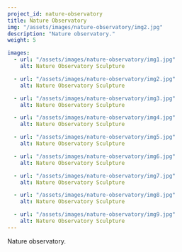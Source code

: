 ```yaml
---
project_id: nature-observatory
title: Nature Observatory
img: "/assets/images/nature-observatory/img2.jpg"
description: "Nature observatory."
weight: 5

images:
  - url: "/assets/images/nature-observatory/img1.jpg"
    alt: Nature Observatory Sculpture

  - url: "/assets/images/nature-observatory/img2.jpg"
    alt: Nature Observatory Sculpture

  - url: "/assets/images/nature-observatory/img3.jpg"
    alt: Nature Observatory Sculpture

  - url: "/assets/images/nature-observatory/img4.jpg"
    alt: Nature Observatory Sculpture

  - url: "/assets/images/nature-observatory/img5.jpg"
    alt: Nature Observatory Sculpture

  - url: "/assets/images/nature-observatory/img6.jpg"
    alt: Nature Observatory Sculpture

  - url: "/assets/images/nature-observatory/img7.jpg"
    alt: Nature Observatory Sculpture

  - url: "/assets/images/nature-observatory/img8.jpg"
    alt: Nature Observatory Sculpture

  - url: "/assets/images/nature-observatory/img9.jpg"
    alt: Nature Observatory Sculpture
---
```


Nature observatory.
